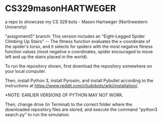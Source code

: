 # CS329masonHARTWEGER
a repo to showcase my CS 329 bots - Mason Hartweger (Northwestern University)

"assignment5" branch: This version includes an "Eight-Legged Spider Climbing Up Stairs" -- The fitness function evaluates the x-coordinate of the spider's torso, and it selects for spiders with the most negative fitness function values (most negative x-coordinates, spider encouraged to move left and up the stairs placed in the world).

To run the repository shown, first download the repository somewhere on your local computer.

Then, install Python 3, install Pyrosim, and install Pybullet according to the instructions at https://www.reddit.com/r/ludobots/wiki/installation/.

  *NOTE: EARLIER VERSIONS OF PYTHON MAY NOT WORK.
  
Then, change drive (in Terminal) to the correct folder where the downloaded repository files are stored, and execute the command "python3 search.py" to run the simulation.
